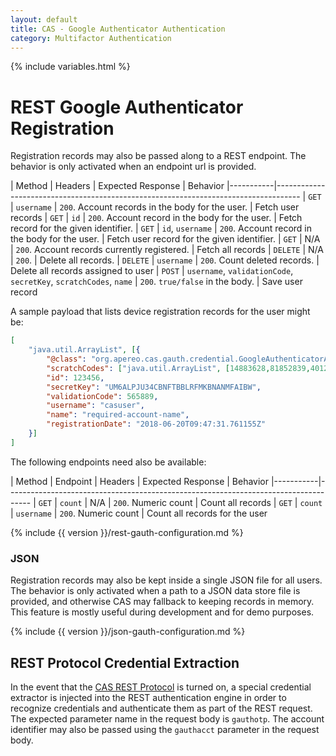 ```yaml
---
layout: default
title: CAS - Google Authenticator Authentication
category: Multifactor Authentication
---
```


{% include variables.html %}

# REST Google Authenticator Registration

Registration records may also be passed along to a REST endpoint.
The behavior is only activated when an endpoint url is provided.

| Method    | Headers             | Expected Response     | Behavior
|-----------|------------------------------------------------------------------------------------
| `GET`     | `username`          | `200`. Account records in the body for the user. | Fetch user records
| `GET`     | `id`                | `200`. Account record in the body for the user. | Fetch record for the given identifier.
| `GET`     | `id`, `username`    | `200`. Account record in the body for the user. | Fetch user record for the given identifier.
| `GET`     | N/A                 | `200`. Account records currently registered. | Fetch all records
| `DELETE`  | N/A                 | `200`. | Delete all records.
| `DELETE`  | `username`          | `200`. Count deleted records. | Delete all records assigned to user
| `POST`    | `username`, `validationCode`, `secretKey`, `scratchCodes`, `name` | `200`. `true/false` in the body. | Save user record

A sample payload that lists device registration records for the user might be:

```json 
[
    "java.util.ArrayList", [{
        "@class": "org.apereo.cas.gauth.credential.GoogleAuthenticatorAccount",
        "scratchCodes": ["java.util.ArrayList", [14883628,81852839,40126334,86724930,54355266] ],
        "id": 123456,
        "secretKey": "UM6ALPJU34CBNFTBBLRFMKBNANMFAIBW",
        "validationCode": 565889,
        "username": "casuser",
        "name": "required-account-name",
        "registrationDate": "2018-06-20T09:47:31.761155Z"
    }]
]
```

The following endpoints need also be available:

| Method    | Endpoint   | Headers           | Expected Response     | Behavior
|-----------|------------------------------------------------------------------------------------
| `GET`     | `count`    | N/A             | `200`. Numeric count | Count all records
| `GET`     | `count`    | `username`             | `200`. Numeric count | Count all records for the user

{% include {{ version }}/rest-gauth-configuration.md %}

### JSON

Registration records may also be kept inside a single JSON file for all users.
The behavior is only activated when a path to a JSON data store file is provided,
and otherwise CAS may fallback to keeping records in memory. This feature is mostly
useful during development and for demo purposes.

{% include {{ version }}/json-gauth-configuration.md %}

## REST Protocol Credential Extraction 

In the event that the [CAS REST Protocol](../protocol/REST-Protocol.html) is turned on, a special credential extractor is injected into the REST authentication engine in order to recognize credentials and authenticate them as part of the REST request. 
The expected parameter name in the request body is `gauthotp`. The account identifier may also be passed using the `gauthacct` parameter in the request body.
